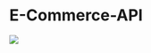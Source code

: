 # E-Commerce-API

<img src="https://drive.google.com/uc?export=view&id=12Dbt3fw6De_OuRRr2MXN2_OTfaVLYQsP">

